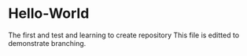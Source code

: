 # Hello-World
The first and test and learning to create repository
This file is editted to demonstrate branching.
